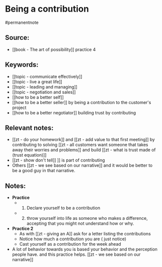 # Being a contribution
#permanentnote 

## Source:
- [[book - The art of possibility]] practice 4

## Keywords:
- [[topic - communicate effectively]]
- [[topic - live a great life]]
- [[topic - leading and managing]]
- [[topic - negotiation and sales]]
- [[how to be a better self]] 
- [[how to be a better seller]] by being a contribution to the customer's project
- [[how to be a better negotiator]] building trust by contributing

## Relevant notes:
- [[zt - do your homework]] and [[zt - add value to that first meeting]] by contributing to solving [[zt - all customers want someone that takes away their worries and problems]] and build [[zt - what is trust made of (trust equation)]]
-  [[zt - show don't tell]] ]] is part of contributing
- Others [[zt - we see based on our narrative]] and it would be better to be a good guy in that narrative. 

## Notes: 
-  **Practice**
	-  1. Declare yourself to be a contribution
	-  2. throw yourself into life as someone who makes a difference, accepting that you might not understand how or why. 
-  **Practice 2**
	-  As with [[zt - giving an A]] ask for a letter listing the contributions
	-  Notice how much a contribution you are ( just notice)
	-  Cast yourself as a contribution for the week ahead
-  A lot of behavior towards you is based your behavior and the perception people have. and this practice helps. [[zt - we see based on our narrative]]